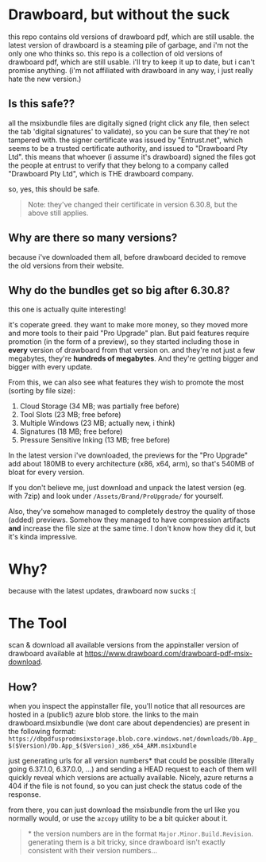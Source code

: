 # Drawboard, but without the suck

this repo contains old versions of drawboard pdf, which are still usable. the latest version of drawboard is a steaming pile of garbage, and i'm not the only one who thinks so. this repo is a collection of old versions of drawboard pdf, which are still usable. i'll try to keep it up to date, but i can't promise anything. (i'm not affiliated with drawboard in any way, i just really hate the new version.)

## Is this safe??

all the msixbundle files are digitally signed (right click any file, then select the tab 'digital signatures' to validate), so you can be sure that they're not tampered with.
the signer certificate was issued by "Entrust.net", which seems to be a trusted certificate authority, and issued to "Drawboard Pty Ltd".
this means that whoever (i assume it's drawboard) signed the files got the people at entrust to verify that they belong to a company called "Drawboard Pty Ltd", which is THE drawboard company.

so, yes, this should be safe.

> Note: they've changed their certificate in version 6.30.8, but the above still applies.

## Why are there so many versions?

because i've downloaded them all, before drawboard decided to remove the old versions from their website.

## Why do the bundles get so big after 6.30.8?

this one is actually quite interesting!

it's coperate greed. they want to make more money, so they moved more and more tools to their paid "Pro Upgrade" plan.
But paid features require promotion (in the form of a preview), so they started including those in **every** version of drawboard from that version on.
and they're not just a few megabytes, they're **hundreds of megabytes**. And they're getting bigger and bigger with every update.

From this, we can also see what features they wish to promote the most (sorting by file size):

1. Cloud Storage (34 MB; was partially free before)
2. Tool Slots (23 MB; free before)
3. Multiple Windows (23 MB; actually new, i think)
4. Signatures (18 MB; free before)
5. Pressure Sensitive Inking (13 MB; free before)

In the latest version i've downloaded, the previews for the "Pro Upgrade" add about 180MB to every architecture (x86, x64, arm), so that's 540MB of bloat for every version.

If you don't believe me, just download and unpack the latest version (eg. with 7zip) and look under `/Assets/Brand/ProUpgrade/` for yourself.


Also, they've somehow managed to completely destroy the quality of those (added) previews. Somehow they managed to have compression artifacts __and__ increase the file size at the same time. I don't know how they did it, but it's kinda impressive.

# Why?

because with the latest updates, drawboard now sucks :(

# The Tool

scan & download all available versions from the appinstaller version of drawboard available at https://www.drawboard.com/drawboard-pdf-msix-download.

## How?

when you inspect the appinstaller file, you'll notice that all resources are hosted in a (public!) azure blob store.
the links to the main drawboard.msixbundle (we dont care about dependencies) are present in the following format: `https://dbpdfusprodmsixstorage.blob.core.windows.net/downloads/Db.App_$($Version)/Db.App_$($Version)_x86_x64_ARM.msixbundle`

just generating urls for all version numbers\* that could be possible (literally going 6.37.1.0, 6.37.0.0, ...) and sending a HEAD request to each of them will quickly reveal which versions are actually available. Nicely, azure returns a 404 if the file is not found, so you can just check the status code of the response.

from there, you can just download the msixbundle from the url like you normally would, or use the `azcopy` utility to be a bit quicker about it.

> \* the version numbers are in the format `Major.Minor.Build.Revision`. generating them is a bit tricky, since drawboard isn't exactly consistent with their version numbers...
